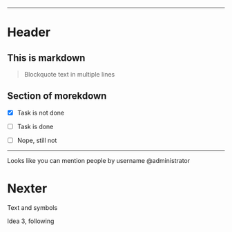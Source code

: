 -----

<!-- TITLE: Home -->
<!-- SUBTITLE: A quick summary of Home -->

# Header
## This is markdown
> Blockquote text
> in multiple
> lines
## Section of morekdown

- [X] Task is not done
- [ ] Task is done
- [ ] Nope, still not


-----


Looks like you can mention people by username @administrator

# Nexter
Text and symbols

Idea 3,
following



